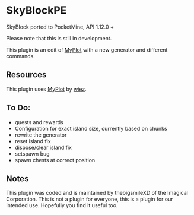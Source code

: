# SkyBlockPE
SkyBlock ported to PocketMine, API 1.12.0 +

Please note that this is still in development.

This plugin is an edit of [MyPlot](https://github.com/wiez/MyPlot) with a new generator and different commands.

## Resources

This plugin uses [MyPlot](https://github.com/wiez/MyPlot) by [wiez](https://github.com/wiez).

## To Do:
 - quests and rewards
 - Configuration for exact island size, currently based on chunks
 - rewrite the generator
 - reset island fix
 - dispose/clear island fix
 - setspawn bug
 - spawn chests at correct position

## Notes

This plugin was coded and is maintained by thebigsmileXD of the Imagical Corporation. This is not a plugin for everyone, this is a plugin for our intended use. Hopefully you find it useful too.
